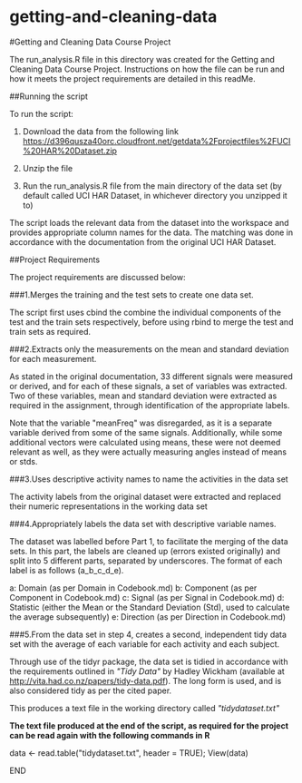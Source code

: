 getting-and-cleaning-data
=========================

#Getting and Cleaning Data Course Project

The run_analysis.R file in this directory was created for the Getting and Cleaning Data Course Project. Instructions on how the file can be run and how it meets the project requirements are detailed in this readMe.

##Running the script

To run the script:
1. Download the data from the following link
https://d396qusza40orc.cloudfront.net/getdata%2Fprojectfiles%2FUCI%20HAR%20Dataset.zip

2. Unzip the file

3. Run the run_analysis.R file from the main directory of the data set (by default called UCI HAR Dataset, in whichever directory you unzipped it to)

The script loads the relevant data from the dataset into the workspace and provides appropriate column names for the data. The matching was done in accordance with the documentation from the original UCI HAR Dataset.

##Project Requirements

The project requirements are discussed below:

###1.Merges the training and the test sets to create one data set.

The script first uses cbind the combine the individual components of the test and the train sets respectively, before using rbind to merge the test and train sets as required.

###2.Extracts only the measurements on the mean and standard deviation for each measurement.

As stated in the original documentation, 33 different signals were measured or derived, and for each of these signals, a set of variables was extracted. Two of these variables, mean and standard deviation were extracted as required in the assignment, through identification of the appropriate labels.

Note that the variable "meanFreq" was disregarded, as it is a separate variable derived from some of the same signals. Additionally, while some additional vectors were calculated using means, these were not deemed relevant as well, as they were actually measuring angles instead of means or stds.

###3.Uses descriptive activity names to name the activities in the data set

The activity labels from the original dataset were extracted and replaced their numeric representations in the working data set

###4.Appropriately labels the data set with descriptive variable names.

The dataset was labelled before Part 1, to facilitate the merging of the data sets. In this part, the labels are cleaned up (errors existed originally) and split into 5 different parts, separated by underscores. The format of each label is as follows (a_b_c_d_e).

a: Domain (as per Domain in Codebook.md)
b: Component (as per Component in Codebook.md)
c: Signal (as per Signal in Codebook.md)
d: Statistic (either the Mean or the Standard Deviation (Std), used to calculate the average subsequently)
e: Direction (as per Direction in Codebook.md)

###5.From the data set in step 4, creates a second, independent tidy data set with the average of each variable for each activity and each subject.

Through use of the tidyr package, the data set is tidied in accordance with the requirements outlined in _"Tidy Data"_ by Hadley Wickham (available at http://vita.had.co.nz/papers/tidy-data.pdf). The long form is used, and is also considered tidy as per the cited paper.

This produces a text file in the working directory called _"tidydataset.txt"_

**The text file produced at the end of the script, as required for the project can be read again with the following commands in R**

data <- read.table("tidydataset.txt", header = TRUE);
View(data)

END
